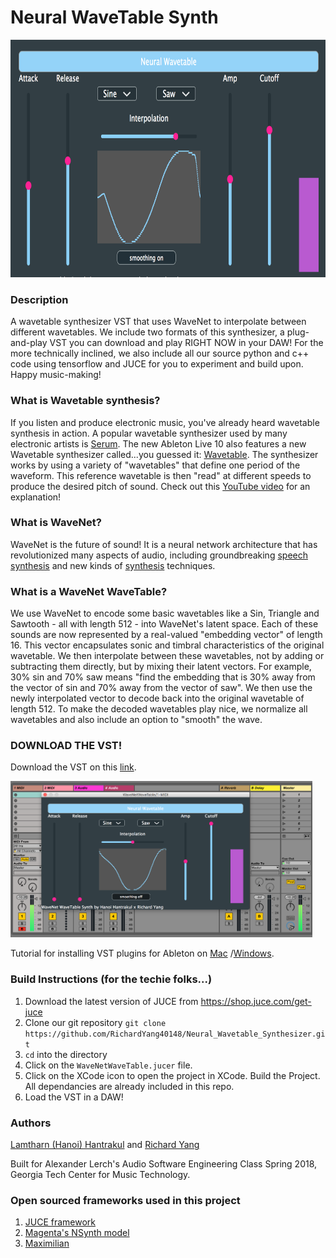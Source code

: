 # Neural WaveTable Synth

<img src="./assets/NeuralWavetableSynth.png" height="380">

### Description
A wavetable synthesizer VST that uses WaveNet to interpolate between different wavetables. We include two formats of this synthesizer, a plug-and-play VST you can download and play RIGHT NOW in your DAW! For the more technically inclined, we also include all our source python and c++ code using tensorflow and JUCE for you to experiment and build upon. Happy music-making!

### What is Wavetable synthesis?
If you listen and produce electronic music, you've already heard wavetable synthesis in action. A popular wavetable synthesizer used by many electronic artists is [Serum](https://splice.com/plugins/15493-serum-vst-au-by-xfer-records?utm_source=adwords&utm_medium=paid-search&utm_campaign=acquisition&utm_content=plugins). The new Ableton Live 10 also features a new Wavetable synthesizer called...you guessed it: [Wavetable](https://www.ableton.com/en/packs/wavetable/). The synthesizer works by using a variety of "wavetables" that define one period of the waveform. This reference wavetable is then "read" at different speeds to produce the desired pitch of sound. Check out this [YouTube video](https://www.youtube.com/watch?v=k81hoZODOP0) for an explanation!

### What is WaveNet?
WaveNet is the future of sound! It is a neural network architecture that has revolutionized many aspects of audio, including groundbreaking [speech synthesis](https://deepmind.com/blog/wavenet-generative-model-raw-audio/) and new kinds of [synthesis](https://nsynthsuper.withgoogle.com/) techniques.

### What is a WaveNet WaveTable?
We use WaveNet to encode some basic wavetables like a Sin, Triangle and Sawtooth - all with length 512 - into WaveNet's latent space. Each of these sounds are now represented by a real-valued "embedding vector" of length 16. This vector encapsulates sonic and timbral characteristics of the original wavetable. We then interpolate between these wavetables, not by adding or subtracting them directly, but by mixing their latent vectors. For example, 30% sin and 70% saw means "find the embedding that is 30% away from the vector of sin and 70% away from the vector of saw". We then use the newly interpolated vector to decode back into the original wavetable of length 512. To make the decoded wavetables play nice, we normalize all wavetables and also include an option to "smooth" the wave.

### DOWNLOAD THE VST!
Download the VST on this [link](https://drive.google.com/drive/folders/1dmlnyH6X3tHiEGdCnNhbYUAC69F1mCKB?usp=sharing).

<img src="./assets/AbletonNeuralWavetableSynth.png" height="250">

Tutorial for installing VST plugins for Ableton on [Mac](https://help.ableton.com/hc/en-us/articles/209068929-Recommendations-for-using-AU-and-VST-plug-ins-on-Mac) /[Windows](https://help.ableton.com/hc/en-us/articles/209071729-Using-VST-plug-ins-on-Windows).




### Build Instructions (for the techie folks...)

1. Download the latest version of JUCE from https://shop.juce.com/get-juce
2. Clone our git repository `git clone https://github.com/RichardYang40148/Neural_Wavetable_Synthesizer.git`
3. `cd` into the directory
4. Click on the `WaveNetWaveTable.jucer` file.
5. Click on the XCode icon to open the project in XCode. Build the Project. All dependancies are already included in this repo. 
6. Load the VST in a DAW!

### Authors 
[Lamtharn (Hanoi) Hantrakul](https://lh-hantrakul.com/) and [Richard Yang](https://richardyang40148.github.io/)

Built for Alexander Lerch's Audio Software Engineering Class Spring 2018, Georgia Tech Center for Music Technology.

### Open sourced frameworks used in this project
1. [JUCE framework](https://juce.com/)
2. [Magenta's NSynth model](https://github.com/tensorflow/magenta)
3. [Maximilian](https://github.com/micknoise/Maximilian) 
